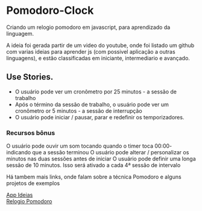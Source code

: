# Pomodoro-Clock

Criando um relogio pomodoro em javascript, para aprendizado da linguagem.

A ideia foi gerada partir de um video do youtube, onde foi listado um github com varias ideias para aprender js (com possivel aplicação a outras linguagens), e estão classificadas em iniciante, intermediario e avançado.

## Use Stories.
- O usuário pode ver um cronômetro por 25 minutos - a sessão de trabalho
- Após o término da sessão de trabalho, o usuário pode ver um cronômetro or 5 minutos - a sessão de interrupção
- O usuário pode iniciar / pausar, parar e redefinir os temporizadores.

### Recursos bônus
O usuário pode ouvir um som tocando quando o timer toca 00:00- indicando que a sessão terminou
O usuário pode alterar / personalizar os minutos nas duas sessões antes de iniciar
O usuário pode definir uma longa sessão de 10 minutos. Isso será ativado a cada 4ª sessão de intervalo

Há tambem mais links, onde falam sobre a técnica Pomodoro e alguns projetos de exemplos

<a href="https://github.com/florinpop17/app-ideas">App Ideias</a>
<br>
<a href="https://github.com/florinpop17/app-ideas/blob/master/Projects/1-Beginner/Pomodoro-Clock.md">Relogio Pomodoro</a>



